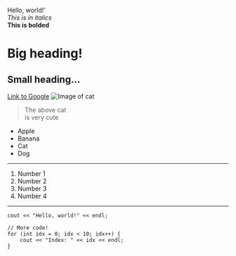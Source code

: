 Hello, world!'\
_This is in italics_\
**This is bolded**

# Big heading!

## Small heading...

[Link to Google](https://www.google.com)
![Image of cat](https://upload.wikimedia.org/wikipedia/commons/thumb/3/3a/Cat03.jpg/1200px-Cat03.jpg)

> The above cat\
> is very cute

- Apple
- Banana
- Cat
- Dog

---

1. Number 1
2. Number 2
3. Number 3
4. Number 4

---

`cout << "Hello, world!" << endl;`

```
// More code!
for (int idx = 0; idx < 10; idx++) {
	cout << "Index: " << idx << endl;
}
```
